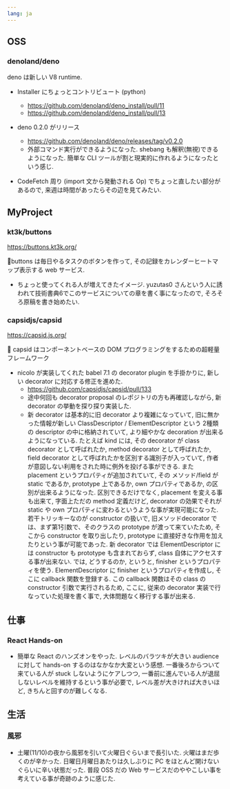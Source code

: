 ```yaml
---
lang: ja
---
```

## OSS

### denoland/deno

deno は新しい V8 runtime.

- Installer にちょっとコントリビュート (python)
  - https://github.com/denoland/deno_install/pull/11
  - https://github.com/denoland/deno_install/pull/13

- deno 0.2.0 がリリース
  - https://github.com/denoland/deno/releases/tag/v0.2.0
  - 外部コマンド実行ができるようになった. shebang も解釈(無視)できるようになった. 簡単な CLI ツールが割と現実的に作れるようになったという感じ.

- CodeFetch 周り (import 文から発動される Op) でちょっと直したい部分があるので, 来週は時間があったらその辺を見てみたい.

## MyProject

### kt3k/buttons

https://buttons.kt3k.org/

🌱buttons は毎日やるタスクのボタンを作って, その記録をカレンダーヒートマップ表示する web サービス.

- ちょっと使ってくれる人が増えてきたイメージ. yuzutas0 さんという人に誘われて技術書典6でこのサービスについての章を書く事になったので, そろそろ原稿を書き始めたい.

### capsidjs/capsid

https://capsid.js.org/

💊 capsid はコンポーネントベースの DOM プログラミングをするための超軽量フレームワーク

- nicolo が実装してくれた babel 7.1 の decorator plugin を手掛かりに, 新しい decorator に対応する修正を進めた.
  - https://github.com/capsidjs/capsid/pull/133
  - 途中何回も decorator proposal のレポジトリの方も再確認しながら, 新 decorator の挙動を探り探り実装した.
  - 新 decorator は基本的に旧 decorator より複雑になっていて, 旧に無かった情報が新しい ClassDescriptor / ElementDescriptor という 2種類の descriptor の中に格納されていて, より細やかな decoration が出来るようになっている. たとえば kind には, その decorator が class decorator として呼ばれたか, method decorator として呼ばれたか, field decorator として呼ばれたかを区別する識別子が入っていて, 作者が意図しない利用をされた時に例外を投げる事ができる. また placement というプロパティが追加されていて, その メソッド/field が static であるか, prototype 上であるか, own プロパティであるか, の区別が出来るようになった. 区別できるだけでなく, placement を変える事も出来て, 字面上ただの method 定義だけど, decorator の効果でそれが static や own プロパティに変わるというような事が実現可能になった. 若干トリッキーなのが constructor の扱いで, 旧メソッドdecorator では、まず第1引数で、そのクラスの prototype が渡って来ていたため, そこから constructor を取り出したり, prototype に直接好きな作用を加えたりという事が可能であった. 新 decorator では ElementDescriptor には constructor も prototype も含まれておらず, class 自体にアクセスする事が出来ない. では, どうするのか, というと, finisher というプロパティを使う. ElementDescriptor に finisher というプロパティを作成し, そこに callback 関数を登録する. この callback 関数はその class の constructor 引数で実行されるため, ここに, 従来の decorator 実装で行なっていた処理を書く事で, 大体問題なく移行する事が出来る.

## 仕事

### React Hands-on

- 簡単な React のハンズオンをやった. レベルのバラツキが大きい audience に対して hands-on するのはなかなか大変という感想. 一番後ろからついて来ている人が stuck しないようにケアしつつ, 一番前に進んでいる人が退屈しないレベルを維持するという事が必要で, レベル差が大きければ大きいほど, きちんと回すのが難しくなる.

## 生活

### 風邪

- 土曜(11/10)の夜から風邪を引いて火曜日ぐらいまで長引いた. 火曜はまだ歩くのが辛かった. 日曜日月曜日あたりは久しぶりに PC をほとんど開けないぐらいに辛い状態だった. 普段 OSS だの Web サービスだのややこしい事を考えている事が奇跡のように感じた.
